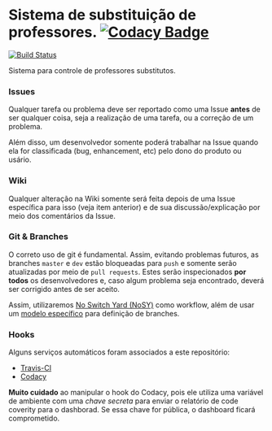 # Sistema de substituição de professores. [![Codacy Badge](https://api.codacy.com/project/badge/Grade/5baebcd1bb1b4dfb9016a7fd1e5b5200)](https://www.codacy.com/app/calebepb/substituicao?utm_source=github.com&amp;utm_medium=referral&amp;utm_content=Prof-Calebe/substituicao&amp;utm_campaign=Badge_Grade)
[![Build Status](https://travis-ci.org/Prof-Calebe/substituicao.svg?branch=master)](https://travis-ci.org/Prof-Calebe/substituicao)

Sistema para controle de professores substitutos.

### Issues

Qualquer tarefa ou problema deve ser reportado como uma Issue **antes** de ser qualquer coisa, seja a realização de uma tarefa, ou a correção de um problema.

Além disso, um desenvolvedor somente poderá trabalhar na Issue quando ela for classificada (bug, enhancement, etc) pelo dono do produto ou usário.

### Wiki

Qualquer alteração na Wiki somente será feita depois de uma Issue específica para isso (veja item anterior) e de sua discussão/explicação por meio dos comentários da Issue.

### Git & Branches

O correto uso de git é fundamental. Assim, evitando problemas futuros, as branches `master` e `dev` estão bloqueadas para `push` e somente serão atualizadas por meio de `pull requests`. Estes serão inspecionados **por todos** os desenvolvedores e, caso algum problema seja encontrado, deverá ser corrigido antes de ser aceito.

Assim, utilizaremos [No Switch Yard (NoSY)](http://geant.cern.ch/content/suggested-work-flow-distributed-projects-nosy) como workflow, além de usar um [modelo específico](http://nvie.com/posts/a-successful-git-branching-model/) para definição de branches.

### Hooks

Alguns serviços automáticos foram associados a este repositório:
- [Travis-CI](https://travis-ci.org/Prof-Calebe/substituicao)
- [Codacy](https://www.codacy.com/app/calebepb/substituicao/dashboard)

**Muito cuidado** ao manipular o hook do Codacy, pois ele utiliza uma variável de ambiente com uma _chave secreta_ para enviar o relatório de code coverity para o dashborad. Se essa chave for pública, o dashboard ficará comprometido.

